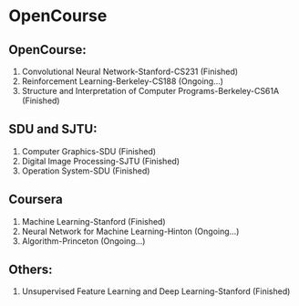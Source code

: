 # OpenCourse

## OpenCourse:
1. Convolutional Neural Network-Stanford-CS231 (Finished)
2. Reinforcement Learning-Berkeley-CS188 (Ongoing...)
3. Structure and Interpretation of Computer Programs-Berkeley-CS61A (Finished)

## SDU and SJTU:
1. Computer Graphics-SDU (Finished)
2. Digital Image Processing-SJTU (Finished)
3. Operation System-SDU (Finished)

## Coursera
1. Machine Learning-Stanford (Finished)
2. Neural Network for Machine Learning-Hinton (Ongoing...)
3. Algorithm-Princeton (Ongoing...)

## Others:
1. Unsupervised Feature Learning and Deep Learning-Stanford (Finished)

